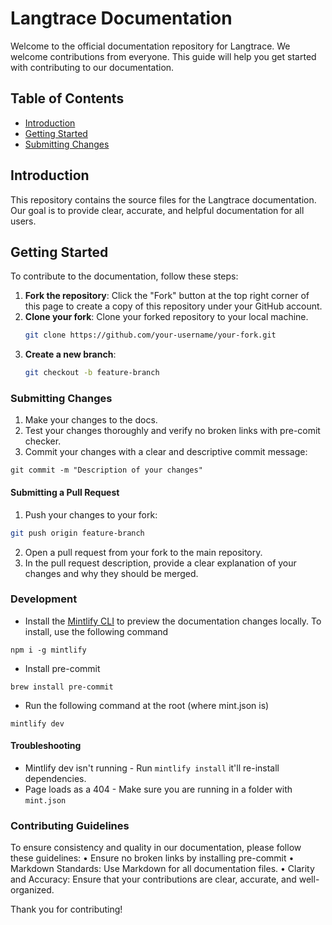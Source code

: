 # Langtrace Documentation

Welcome to the official documentation repository for Langtrace. We welcome contributions from everyone. This guide will help you get started with contributing to our documentation.

## Table of Contents

- [Introduction](#introduction)
- [Getting Started](#getting-started)
- [Submitting Changes](#submitting-changes)

## Introduction

This repository contains the source files for the Langtrace documentation. Our goal is to provide clear, accurate, and helpful documentation for all users.

## Getting Started

To contribute to the documentation, follow these steps:

1. **Fork the repository**: Click the "Fork" button at the top right corner of this page to create a copy of this repository under your GitHub account.
2. **Clone your fork**: Clone your forked repository to your local machine.
   ```bash
   git clone https://github.com/your-username/your-fork.git
   ```
3. **Create a new branch**:
   ```bash
   git checkout -b feature-branch
   ```

### Submitting Changes

1. Make your changes to the docs.
2. Test your changes thoroughly and verify no broken links with pre-comit checker.
3. Commit your changes with a clear and descriptive commit message:

`git commit -m "Description of your changes"`

#### Submitting a Pull Request

1. Push your changes to your fork:

```bash
git push origin feature-branch
```

2. Open a pull request from your fork to the main repository.
3. In the pull request description, provide a clear explanation of your changes and why they should be merged.

### Development

- Install the [Mintlify CLI](https://www.npmjs.com/package/mintlify) to preview the documentation changes locally. To install, use the following command

```
npm i -g mintlify
```

- Install pre-commit

```
brew install pre-commit
```

- Run the following command at the root (where mint.json is)

```
mintlify dev
```

#### Troubleshooting

- Mintlify dev isn't running - Run `mintlify install` it'll re-install dependencies.
- Page loads as a 404 - Make sure you are running in a folder with `mint.json`

### Contributing Guidelines

To ensure consistency and quality in our documentation, please follow these guidelines:
• Ensure no broken links by installing pre-commit
• Markdown Standards: Use Markdown for all documentation files.
• Clarity and Accuracy: Ensure that your contributions are clear, accurate, and well-organized.

Thank you for contributing!
